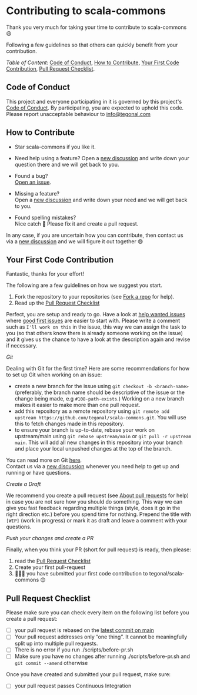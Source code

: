 # Contributing to scala-commons

Thank you very much for taking your time to contribute to scala-commons :smiley:

Following a few guidelines so that others can quickly benefit from your contribution.

*Table of Content*: [Code of Conduct](#code-of-conduct), [How to Contribute](#how-to-contribute), 
[Your First Code Contribution](#your-first-code-contribution), 
[Pull Request Checklist](#pull-request-checklist).

## Code of Conduct
This project and everyone participating in it is governed by this project's 
[Code of Conduct](https://github.com/tegonal/scala-commons/tree/main/.github/CODE_OF_CONDUCT.md). 
By participating, you are expected to uphold this code. Please report unacceptable behaviour to info@tegonal.com

## How to Contribute
- Star scala-commons if you like it.

- Need help using a feature?
  Open a [new discussion](https://github.com/tegonal/scala-commons/discussions/new?category=q-a) 
  and write down your question there and we will get back to you.
  
- Found a bug?  
  [Open an issue](https://github.com/tegonal/scala-commons/issues/new?template=bug_report.md).
  
- Missing a feature?  
  Open a [new discussion](https://github.com/tegonal/scala-commons/discussions/new?category=ideas)
  and write down your need and we will get back to you.

- Found spelling mistakes?  
  Nice catch 🧐 Please fix it and create a pull request.

In any case, if you are uncertain how you can contribute, then contact us via a 
[new discussion](https://github.com/tegonal/scala-commons/discussions/new?category=contributor-q-a)
and we will figure it out together :smile:

## Your First Code Contribution
Fantastic, thanks for your effort! 
 
The following are a few guidelines on how we suggest you start.
 
1. Fork the repository to your repositories (see [Fork a repo](https://help.github.com/en/articles/fork-a-repo) for help). 
2. Read up the [Pull Request Checklist](#pull-request-checklist)

Perfect, you are setup and ready to go. 
Have a look at [help wanted issues](https://github.com/tegonal/scala-commons/issues?q=is%3Aissue+is%3Aopen+label%3A%22help+wanted%22)
where [good first issues](https://github.com/tegonal/scala-commons/issues?q=is%3Aissue+is%3Aopen+label%3A%22good+first+issue%22)
are easier to start with.
Please write a comment such as `I'll work on this` in the issue,
this way we can assign the task to you (so that others know there is already someone working on the issue)
and it gives us the chance to have a look at the description again and revise if necessary.

<a name="git"></a>
*Git*  

Dealing with Git for the first time? Here are some recommendations for how to set up Git when working on an issue: 
- create a new branch for the issue using `git checkout -b <branch-name>` (preferably, the branch name
  should be descriptive of the issue or the change being made, e.g `#108-path-exists`.) Working
  on a new branch makes it easier to make more than one pull request.
- add this repository as a remote repository using
 `git remote add upstream https://github.com/tegonal/scala-commons.git`. You will use this to
  fetch changes made in this repository.
- to ensure your branch is up-to-date, rebase your work on
  upstream/main using `git rebase upstream/main` or `git pull -r upstream main`.
  This will add all new changes in this repository into your branch and place your
  local unpushed changes at the top of the branch.

You can read more on Git [here](https://git-scm.com/book/).  
Contact us via a [new discussion](https://github.com/tegonal/scala-commons/discussions/new?category=contributor-q-a)
whenever you need help to get up and running or have questions.

*Create a Draft*

We recommend you create a pull request (see [About pull requests](https://help.github.com/en/articles/about-pull-requests) for help)
in case you are not sure how you should do something. 
This way we can give you fast feedback regarding multiple things (style, does it go in the right direction etc.) before you spend time for nothing.
Prepend the title with `[WIP]` (work in progress) or mark it as draft and leave a comment with your questions.

*Push your changes and create a PR*

Finally, when you think your PR (short for pull request) is ready, then please:

1. read the [Pull Request Checklist](#pull-request-checklist) 
2. Create your first pull-request
3. 👏👏👏 you have submitted your first code contribution to tegonal/scala-commons 😊


## Pull Request Checklist
Please make sure you can check every item on the following list before you create a pull request:  
- [ ] your pull request is rebased on the [latest commit on main](https://github.com/tegonal/scala-commons/commits/main)
- [ ] Your pull request addresses only “one thing”. It cannot be meaningfully split up into multiple pull requests.
- [ ] There is no error if you run ./scripts/before-pr.sh
- [ ] Make sure you have no changes after running ./scripts/before-pr.sh and `git commit --amend` otherwise
     
Once you have created and submitted your pull request, make sure:
- [ ] your pull request passes Continuous Integration
